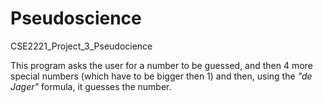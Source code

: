# Pseudoscience
CSE2221_Project_3_Pseudocience

This program asks the user for a number to be guessed, and then 4 more special numbers (which have to be bigger then 1) and then, using the _"de Jager"_
formula, it guesses the number.
